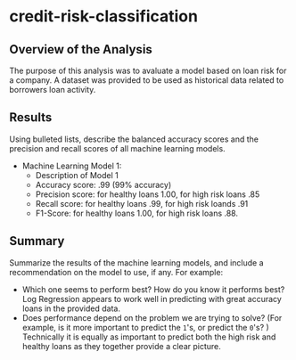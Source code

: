 # credit-risk-classification

## Overview of the Analysis

  The purpose of this analysis was to avaluate a model based on loan risk for a company. A dataset was provided to be used as historical data related to borrowers loan activity. 

## Results

Using bulleted lists, describe the balanced accuracy scores and the precision and recall scores of all machine learning models.

* Machine Learning Model 1:
  * Description of Model 1
  * Accuracy score: .99 (99% accuracy)
  * Precision score: for healthy loans 1.00, for high risk loans .85
  * Recall score: for healthy loans .99, for high risk loands .91
  * F1-Score: for healthy loans 1.00, for high risk loans .88.


## Summary

Summarize the results of the machine learning models, and include a recommendation on the model to use, if any. For example:
* Which one seems to perform best? How do you know it performs best?
  Log Regression appears to work well in predicting with great accuracy loans in the provided data. 
* Does performance depend on the problem we are trying to solve? (For example, is it more important to predict the `1`'s, or predict the `0`'s? )
Technically it is equally as important to predict both the high risk and healthy loans as they together provide a clear picture. 

